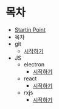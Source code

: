 # 목차
* [Startin Point](../README.md)
* 목차
* git
  * [시작하기](../git/start.md)
* JS
  * electron
    * [시작하기](../js/electronjs/start.md)
  * react
    * [시작하기](../js/reactjs/start.md)
  * rxjs
    * [시작하기](../js/rxjs/start.md)



